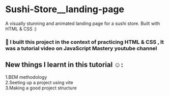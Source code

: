 # Sushi-Store__landing-page

A visually stunning and animated landing page for a sushi store. Built with HTML &amp; CSS :)

 ### 🚀 I built this project in the context of practicing HTML & CSS , It was a tutorial video on JavaScript Mastery youtube channel

## New things I learnt in this tutorial ☺:

  1.BEM methodology <br/>
  2.Seeting up a project using vite <br/>
  3.Making a good project structure <br/>
